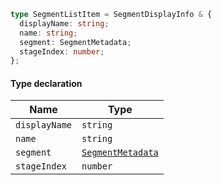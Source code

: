 ```ts
type SegmentListItem = SegmentDisplayInfo & {
  displayName: string;
  name: string;
  segment: SegmentMetadata;
  stageIndex: number;
};
```

#### Type declaration

| Name          | Type                                               |
| ------------- | -------------------------------------------------- |
| `displayName` | `string`                                           |
| `name`        | `string`                                           |
| `segment`     | [`SegmentMetadata`](./api_html/SegmentMetadata.md) |
| `stageIndex`  | `number`                                           |
